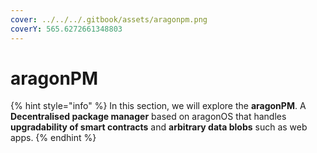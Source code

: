 ```yaml
---
cover: ../../../.gitbook/assets/aragonpm.png
coverY: 565.6272661348803
---
```


# aragonPM

{% hint style="info" %}
In this section, we will explore the **aragonPM**. A **Decentralised package manager** based on aragonOS that handles **upgradability of smart contracts** and **arbitrary data blobs** such as web apps.
{% endhint %}
